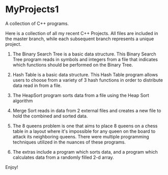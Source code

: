 # MyProjects1
A collection of C++ programs.

Here is a collection of all my recent C++ Projects. All files are included in the master branch, while each
subsequent branch represents a unique project. 

1) The Binary Search Tree is a basic data structure. This Binary Search Tree program reads in 
symbols and integers from a file that indicates which functions should be performed on the Binary Tree.

2) Hash Table is a basic data structure. This Hash Table program allows users to choose from 
a variety of 3 hash functions in order to distribute data read in from a file.

3) The HeapSort program sorts data from a file using the Heap Sort algorithm

4) Merge Sort reads in data from 2 external files and creates a new file to hold the 
combined and sorted data.

5) The 8 queens problem is one that aims to place 8 queens on a chess table in a layout
where it's impossible for any queen on the board to attack its neighboring queens. There were multiple programming techniques utilized in the nuances of these programs.

6) The extras include a program which sorts data, and a program which calculates data from
a randomly filled 2-d array.

Enjoy!
